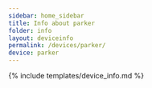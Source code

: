 ```yaml
---
sidebar: home_sidebar
title: Info about parker
folder: info
layout: deviceinfo
permalink: /devices/parker/
device: parker
---
```

{% include templates/device_info.md %}
